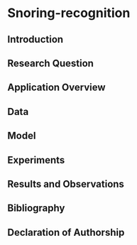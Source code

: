 # Snoring-recognition
## Introduction
## Research Question
## Application Overview
## Data
## Model
## Experiments
## Results and Observations
## Bibliography
## Declaration of Authorship

